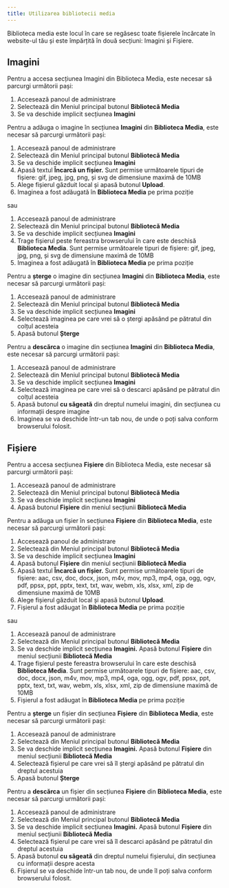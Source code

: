 ```yaml
---
title: Utilizarea bibliotecii media
---
```


Biblioteca media este locul în care se regăsesc toate fișierele
încărcate în website-ul tău și este împărțită în două secțiuni:
Imagini și Fișiere.

## Imagini

Pentru a accesa secțiunea Imagini din Biblioteca Media, este necesar
să parcurgi următorii pași:

1)  Accesează panoul de administrare
2)  Selectează din Meniul principal butonul **Bibliotecă Media**
3)  Se va deschide implicit secțiunea **Imagini**

Pentru a adăuga o imagine în secțiunea **Imagini** din **Biblioteca
Media**, este necesar să parcurgi următorii pași:

1)  Accesează panoul de administrare
2)  Selectează din Meniul principal butonul **Bibliotecă Media**
3)  Se va deschide implicit secțiunea **Imagini**
4)  Apasă textul **Încarcă un fișier.** Sunt permise următoarele tipuri
    de fișiere: gif, jpeg, jpg, png, și svg de dimensiune maximă de
    10MB
5)  Alege fișierul găzduit local și apasă butonul **Upload**.
6)  Imaginea a fost adăugată în **Biblioteca Media** pe prima poziție

sau

1)  Accesează panoul de administrare
2)  Selectează din Meniul principal butonul **Bibliotecă Media**
3)  Se va deschide implicit secțiunea **Imagini**
4)  Trage fișierul peste fereastra browserului în care este deschisă
    **Biblioteca Media**. Sunt permise următoarele tipuri de fișiere:
    gif, jpeg, jpg, png, și svg de dimensiune maximă de 10MB
5)  Imaginea a fost adăugată în **Biblioteca Media** pe prima poziție

Pentru a **șterge** o imagine din secțiunea **Imagini** din
**Biblioteca Media**, este necesar să parcurgi următorii pași:

1)  Accesează panoul de administrare
2)  Selectează din Meniul principal butonul **Bibliotecă Media**
3)  Se va deschide implicit secțiunea **Imagini**
4)  Selectează imaginea pe care vrei să o ștergi apăsând pe pătratul din
    colțul acesteia
5)  Apasă butonul **Șterge**

Pentru a **descărca** o imagine din secțiunea **Imagini** din
**Biblioteca Media**, este necesar să parcurgi următorii pași:

1)  Accesează panoul de administrare
2)  Selectează din Meniul principal butonul **Bibliotecă Media**
3)  Se va deschide implicit secțiunea **Imagini**
4)  Selectează imaginea pe care vrei să o descarci apăsând pe pătratul
    din colțul acesteia
5)  Apasă butonul **cu săgeată** din dreptul numelui imagini, din
    secțiunea cu informații despre imagine
6)  Imaginea se va deschide într-un tab nou, de unde o poți salva
    conform browserului folosit.

## Fișiere

Pentru a accesa secțiunea **Fișiere** din Biblioteca Media, este
necesar să parcurgi următorii pași:

1)  Accesează panoul de administrare
2)  Selectează din Meniul principal butonul **Bibliotecă Media**
3)  Se va deschide implicit secțiunea **Imagini**
4)  Apasă butonul **Fișiere** din meniul secțiunii **Bibliotecă Media**

Pentru a adăuga un fișier în secțiunea **Fișiere** din **Biblioteca
Media**, este necesar să parcurgi următorii pași:

1)  Accesează panoul de administrare
2)  Selectează din Meniul principal butonul **Bibliotecă Media**
3)  Se va deschide implicit secțiunea **Imagini**
4)  Apasă butonul **Fișiere** din meniul secțiunii **Bibliotecă Media**
5)  Apasă textul **Încarcă un fișier.** Sunt permise următoarele tipuri
    de fișiere: aac, csv, doc, docx, json, m4v, mov, mp3, mp4, oga,
    ogg, ogv, pdf, ppsx, ppt, pptx, text, txt, wav, webm, xls, xlsx,
    xml, zip de dimensiune maximă de 10MB
6)  Alege fișierul găzduit local și apasă butonul **Upload**.
7)  Fișierul a fost adăugat în **Biblioteca Media** pe prima poziție

sau

1)  Accesează panoul de administrare
2)  Selectează din Meniul principal butonul **Bibliotecă Media**
3)  Se va deschide implicit secțiunea **Imagini.** Apasă butonul
    **Fișiere** din meniul secțiunii **Bibliotecă Media**
4)  Trage fișierul peste fereastra browserului în care este deschisă
    **Biblioteca Media**. Sunt permise următoarele tipuri de fișiere:
    aac, csv, doc, docx, json, m4v, mov, mp3, mp4, oga, ogg, ogv, pdf,
    ppsx, ppt, pptx, text, txt, wav, webm, xls, xlsx, xml, zip de
    dimensiune maximă de 10MB
5)  Fișierul a fost adăugat în **Biblioteca Media** pe prima poziție

Pentru a **șterge** un fișier din secțiunea **Fișiere** din
**Biblioteca Media**, este necesar să parcurgi următorii pași:

1)  Accesează panoul de administrare
2)  Selectează din Meniul principal butonul **Bibliotecă Media**
3)  Se va deschide implicit secțiunea **Imagini.** Apasă butonul
    **Fișiere** din meniul secțiunii **Bibliotecă Media**
4)  Selectează fișierul pe care vrei să îl ștergi apăsând pe pătratul
    din dreptul acestuia
5)  Apasă butonul **Șterge**

Pentru a **descărca** un fișier din secțiunea **Fișiere** din
**Biblioteca Media**, este necesar să parcurgi următorii pași:

1)  Accesează panoul de administrare
2)  Selectează din Meniul principal butonul **Bibliotecă Media**
3)  Se va deschide implicit secțiunea **Imagini.** Apasă butonul
    **Fișiere** din meniul secțiunii **Bibliotecă Media**
4)  Selectează fișierul pe care vrei să îl descarci apăsând pe pătratul
    din dreptul acestuia
5)  Apasă butonul **cu săgeată** din dreptul numelui fișierului, din
    secțiunea cu informații despre acesta
6)  Fișierul se va deschide într-un tab nou, de unde îl poți salva
    conform browserului folosit.
